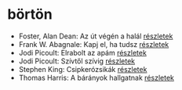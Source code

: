 # börtön

- Foster, Alan Dean: Az út végén a halál [részletek](_details/Foster%2C%20Alan%20Dean.md#id_652)
- Frank W. Abagnale: Kapj el, ha tudsz [részletek](_details/Frank%20W.%20Abagnale.md#id_669)
- Jodi Picoult: Elrabolt az apám [részletek](_details/Jodi%20Picoult.md#id_349)
- Jodi Picoult: Szívtől szívig [részletek](_details/Jodi%20Picoult.md#id_351)
- Stephen King: Csipkerózsikák [részletek](_details/Stephen%20King.md#id_1204)
- Thomas Harris: A bárányok hallgatnak [részletek](_details/Thomas%20Harris.md#id_1032)